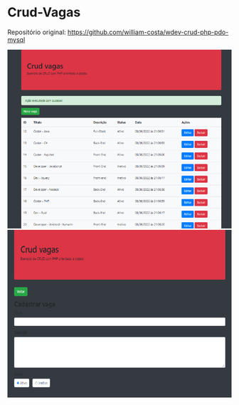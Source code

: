 # Crud-Vagas

Repositório original: https://github.com/william-costa/wdev-crud-php-pdo-mysql

![preview.png](https://github.com/LucasCosta0011/Crud-Vagas/blob/master/preview.png)
![preview-cadastro.png](https://github.com/LucasCosta0011/Crud-Vagas/blob/master/preview-cadastro.png)
